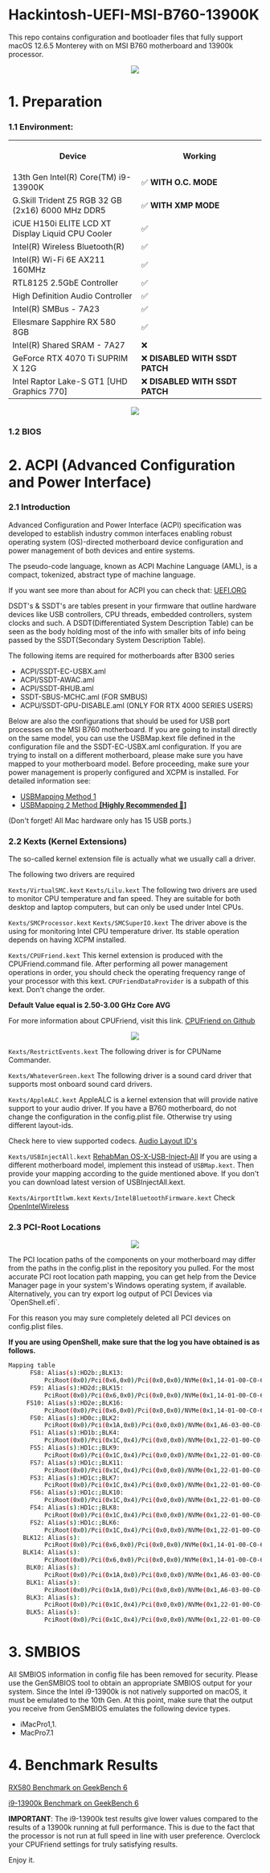 # Hackintosh-UEFI-MSI-B760-13900K

This repo contains configuration and bootloader files that fully support macOS 12.6.5 Monterey with on MSI B760 motherboard and 13900k processor.

<p align="center">
<img src='https://raw.githubusercontent.com/barisalby/gist/main/images/Hackintosh-UEFI-MSI-B760-13900K/2225087433168.png'>
</p>

# 1. Preparation

### 1.1 Environment:

 <table>
<tr>
<th align="center">
<img width="441" height="1">
<p> 
 Device
</p>
</th>
<th align="center">
<img width="441" height="1">
<p> 
 Working
</p>
</th>
</tr>
 <tr>
      <td>13th Gen Intel(R) Core(TM) i9-13900K</td>
      <td>✅ <strong>WITH O.C. MODE</strong></td>
    </tr>
    <tr>
      <td>G.Skill Trident Z5 RGB 32 GB (2x16) 6000 MHz DDR5</td>
      <td>✅ <strong>WITH XMP MODE</strong></td>
    </tr>
    <tr>
      <td>iCUE H150i ELITE LCD XT Display Liquid CPU Cooler</td>
      <td>✅</td>
    </tr>
    <tr>
      <td>Intel(R) Wireless Bluetooth(R)</td>
      <td>✅</td>
    </tr>
    <tr>
      <td>Intel(R) Wi-Fi 6E AX211 160MHz</td>
      <td>✅</td>
    </tr>
    <tr>
      <td>RTL8125 2.5GbE Controller</td>
      <td>✅</td>
    </tr>
    <tr>
      <td>High Definition Audio Controller</td>
      <td>✅</td>
    </tr>
    <tr>
      <td>Intel(R) SMBus - 7A23</td>
      <td>✅</td>
    </tr>
    <tr>
      <td>Ellesmare Sapphire RX 580 8GB</td>
      <td>✅</td>
    </tr>
    <tr>
      <td>Intel(R) Shared SRAM - 7A27</td>
      <td>❌</td>
    </tr>
    <tr>
      <td>GeForce RTX 4070 Ti SUPRIM X 12G</td>
      <td>❌ <strong>DISABLED WITH SSDT PATCH</strong></td>
    </tr>
    <tr>
      <td>Intel Raptor Lake-S GT1 [UHD Graphics 770]</td>
      <td>❌ <strong>DISABLED WITH SSDT PATCH</strong></td>
    </tr>
</table>

<p align="center">
<img src='https://raw.githubusercontent.com/barisalby/gist/main/images/Hackintosh-UEFI-MSI-B760-13900K/6379423821685.png'>
</p>

### 1.2 BIOS

# 2. ACPI (Advanced Configuration and Power Interface)

### 2.1 Introduction

Advanced Configuration and Power Interface (ACPI) specification was developed to establish industry common interfaces enabling robust operating system (OS)-directed motherboard device configuration and power management of both devices and entire systems.

The pseudo-code language, known as ACPI Machine Language (AML), is a compact, tokenized, abstract type of machine language.

If you want see more than about for ACPI you can check that: [UEFI.ORG](https://uefi.org/sites/default/files/resources/ACPI_Spec_6_4_Jan22.pdf)

DSDT's & SSDT's are tables present in your firmware that outline hardware devices like USB controllers, CPU threads, embedded controllers, system clocks and such. A DSDT(Differentiated System Description Table) can be seen as the body holding most of the info with smaller bits of info being passed by the SSDT(Secondary System Description Table).

The following items are required for motherboards after B300 series

- ACPI/SSDT-EC-USBX.aml
- ACPI/SSDT-AWAC.aml
- ACPI/SSDT-RHUB.aml
- SSDT-SBUS-MCHC.aml (FOR SMBUS)
- ACPU/SSDT-GPU-DISABLE.aml (ONLY FOR RTX 4000 SERIES USERS)

Below are also the configurations that should be used for USB port processes on the MSI B760 motherboard. If you are going to install directly on the same model, you can use the USBMap.kext file defined in the configuration file and the SSDT-EC-USBX.aml configuration. If you are trying to install on a different motherboard, please make sure you have mapped to your motherboard model. Before proceeding, make sure your power management is properly configured and XCPM is installed. For detailed information see:

- [USBMapping Method 1](https://dortania.github.io/OpenCore-Post-Install/usb/manual/manual.html#usb-mapping-the-manual-way)
- [USBMapping 2 Method **[Highly Recommended 🌟]**](https://dortania.github.io/OpenCore-Post-Install/usb/intel-mapping/intel.html)

(Don't forget! All Mac hardware only has 15 USB ports.)

### 2.2 Kexts (Kernel Extensions)

The so-called kernel extension file is actually what we usually call a driver.

The following two drivers are required

`Kexts/VirtualSMC.kext`
`Kexts/Lilu.kext`
The following two drivers are used to monitor CPU temperature and fan speed. They are suitable for both desktop and laptop computers, but can only be used under Intel CPUs.

`Kexts/SMCProcessor.kext`
`Kexts/SMCSuperIO.kext`
The driver above is the using for monitoring Intel CPU temperature driver. Its stable operation depends on having XCPM installed.

`Kexts/CPUFriend.kext`
This kernel extension is produced with the CPUFriend.command file. After performing all power management operations in order, you should check the operating frequency range of your processor with this kext. `CPUFriendDataProvider` is a subpath of this kext. Don't change the order.

**Default Value equal is 2.50-3.00 GHz Core AVG**

For more information about CPUFriend, visit this link.
[CPUFriend on Github](https://github.com/corpnewt/CPUFriendFriend)

<p align="center">
<img src='https://raw.githubusercontent.com/barisalby/gist/main/images/Hackintosh-UEFI-MSI-B760-13900K/7207740433699.png'>
</p>

`Kexts/RestrictEvents.kext`
The following driver is for CPUName Commander.

`Kexts/WhateverGreen.kext`
The following driver is a sound card driver that supports most onboard sound card drivers.

`Kexts/AppleALC.kext`
AppleALC is a kernel extension that will provide native support to your audio driver. If you have a B760 motherboard, do not change the configuration in the config.plist file. Otherwise try using different layout-ids.

Check here to view supported codecs.
[Audio Layout ID's](https://github.com/acidanthera/AppleALC/wiki/Supported-codecs)

`Kexts/USBInjectAll.kext` [RehabMan OS-X-USB-Inject-All](https://bitbucket.org/RehabMan/os-x-usb-inject-all/downloads/)
If you are using a different motherboard model, implement this instead of `USBMap.kext`. Then provide your mapping according to the guide mentioned above. If you don't you can download latest version of USBInjectAll.kext.

`Kexts/AirportItlwm.kext`
`Kexts/IntelBluetoothFirmware.kext` Check [OpenIntelWireless](https://github.com/OpenIntelWireless/itlwm/releases)

### 2.3 PCI-Root Locations

<p align="center">
<img src='https://raw.githubusercontent.com/barisalby/gist/main/images/Hackintosh-UEFI-MSI-B760-13900K/5109602835010.png'>
</p>
The PCI location paths of the components on your motherboard may differ from the paths in the config.plist in the repository you pulled. For the most accurate PCI root location path mapping, you can get help from the Device Manager page in your system's Windows operating system, if available. Alternatively, you can try export log output of PCI Devices via `OpenShell.efi`.

For this reason you may sure completely deleted all PCI devices on config.plist files.

**If you are using OpenShell, make sure that the log you have obtained is as follows.**

```bash
Mapping table
      FS8: Alias(s):HD2b:;BLK13:
          PciRoot(0x0)/Pci(0x6,0x0)/Pci(0x0,0x0)/NVMe(0x1,14-01-00-C0-6B-A7-79-64)/HD(1,GPT,3A38FD13-4F67-4DDF-BEAA-60904393A700,0x800,0x32000)
      FS9: Alias(s):HD2d:;BLK15:
          PciRoot(0x0)/Pci(0x6,0x0)/Pci(0x0,0x0)/NVMe(0x1,14-01-00-C0-6B-A7-79-64)/HD(3,GPT,39567AA6-AFDA-4912-B515-D054469F6EA2,0x3A800,0x74594498)
     FS10: Alias(s):HD2e:;BLK16:
          PciRoot(0x0)/Pci(0x6,0x0)/Pci(0x0,0x0)/NVMe(0x1,14-01-00-C0-6B-A7-79-64)/HD(4,GPT,59AFA98E-F8EF-4EAB-A14F-EF25476A9493,0x745CF000,0x136800)
      FS0: Alias(s):HD0c:;BLK2:
          PciRoot(0x0)/Pci(0x1A,0x0)/Pci(0x0,0x0)/NVMe(0x1,A6-03-00-C0-6B-A7-79-64)/HD(2,GPT,3C500731-5D7E-4600-A472-B3050B66F1B2,0x8000,0x746FE000)
      FS1: Alias(s):HD1b:;BLK4:
          PciRoot(0x0)/Pci(0x1C,0x4)/Pci(0x0,0x0)/NVMe(0x1,22-01-00-C0-6B-A7-79-64)/HD(1,GPT,A11C6869-6ED1-47E8-B664-38877382C917,0x28,0x64000)
      FS5: Alias(s):HD1c:;BLK9:
          PciRoot(0x0)/Pci(0x1C,0x4)/Pci(0x0,0x0)/NVMe(0x1,22-01-00-C0-6B-A7-79-64)/HD(2,GPT,47447AD3-B50A-4D81-96CF-A73CE50F4022,0x64028,0x746A2D60)/VenMedia(BE74FCF7-0B7C-49F3-9147-01F4042E6842,68202B482DACBB4A8C5EA6963C5E6994)
      FS7: Alias(s):HD1c:;BLK11:
          PciRoot(0x0)/Pci(0x1C,0x4)/Pci(0x0,0x0)/NVMe(0x1,22-01-00-C0-6B-A7-79-64)/HD(2,GPT,47447AD3-B50A-4D81-96CF-A73CE50F4022,0x64028,0x746A2D60)/VenMedia(BE74FCF7-0B7C-49F3-9147-01F4042E6842,B9E14ADAF3BD044BB5C0D6D46812A156)
      FS3: Alias(s):HD1c:;BLK7:
          PciRoot(0x0)/Pci(0x1C,0x4)/Pci(0x0,0x0)/NVMe(0x1,22-01-00-C0-6B-A7-79-64)/HD(2,GPT,47447AD3-B50A-4D81-96CF-A73CE50F4022,0x64028,0x746A2D60)/VenMedia(BE74FCF7-0B7C-49F3-9147-01F4042E6842,51959A5C2C44F441BAD1049C94321665)
      FS6: Alias(s):HD1c:;BLK10:
          PciRoot(0x0)/Pci(0x1C,0x4)/Pci(0x0,0x0)/NVMe(0x1,22-01-00-C0-6B-A7-79-64)/HD(2,GPT,47447AD3-B50A-4D81-96CF-A73CE50F4022,0x64028,0x746A2D60)/VenMedia(BE74FCF7-0B7C-49F3-9147-01F4042E6842,98E80C70DCC23343AC6ECB0FEDB4E659)
      FS4: Alias(s):HD1c:;BLK8:
          PciRoot(0x0)/Pci(0x1C,0x4)/Pci(0x0,0x0)/NVMe(0x1,22-01-00-C0-6B-A7-79-64)/HD(2,GPT,47447AD3-B50A-4D81-96CF-A73CE50F4022,0x64028,0x746A2D60)/VenMedia(BE74FCF7-0B7C-49F3-9147-01F4042E6842,6286A1009BA9BB40BBA7E9BABA9600A3)
      FS2: Alias(s):HD1c:;BLK6:
          PciRoot(0x0)/Pci(0x1C,0x4)/Pci(0x0,0x0)/NVMe(0x1,22-01-00-C0-6B-A7-79-64)/HD(2,GPT,47447AD3-B50A-4D81-96CF-A73CE50F4022,0x64028,0x746A2D60)/VenMedia(BE74FCF7-0B7C-49F3-9147-01F4042E6842,477EC8866153A44F99B35F6B80A0AF03)
    BLK12: Alias(s):
          PciRoot(0x0)/Pci(0x6,0x0)/Pci(0x0,0x0)/NVMe(0x1,14-01-00-C0-6B-A7-79-64)
    BLK14: Alias(s):
          PciRoot(0x0)/Pci(0x6,0x0)/Pci(0x0,0x0)/NVMe(0x1,14-01-00-C0-6B-A7-79-64)/HD(2,GPT,A02AF1EB-B559-414E-9A2A-87A0F382A8E6,0x32800,0x8000)
     BLK0: Alias(s):
          PciRoot(0x0)/Pci(0x1A,0x0)/Pci(0x0,0x0)/NVMe(0x1,A6-03-00-C0-6B-A7-79-64)
     BLK1: Alias(s):
          PciRoot(0x0)/Pci(0x1A,0x0)/Pci(0x0,0x0)/NVMe(0x1,A6-03-00-C0-6B-A7-79-64)/HD(1,GPT,552608A5-29A7-49AF-8D18-CA76D7BBBA8E,0x22,0x7FDE)
     BLK3: Alias(s):
          PciRoot(0x0)/Pci(0x1C,0x4)/Pci(0x0,0x0)/NVMe(0x1,22-01-00-C0-6B-A7-79-64)
     BLK5: Alias(s):
          PciRoot(0x0)/Pci(0x1C,0x4)/Pci(0x0,0x0)/NVMe(0x1,22-01-00-C0-6B-A7-79-64)/HD(2,GPT,47447AD3-B50A-4D81-96CF-A73CE50F4022,0x64028,0x746A2D60)
```

# 3. SMBIOS

All SMBIOS information in config file has been removed for security. Please use the GenSMBIOS tool to obtain an appropriate SMBIOS output for your system. Since the Intel i9-13900k is not natively supported on macOS, it must be emulated to the 10th Gen. At this point, make sure that the output you receive from GenSMBIOS emulates the following device types.

- iMacPro1,1.
- MacPro7.1

# 4. Benchmark Results

[RX580 Benchmark on GeekBench 6](https://barisalby.github.io/benchmarks/RX580.html)

[i9-13900k Benchmark on GeekBench 6](https://barisalby.github.io/benchmarks/13900K.html)

**IMPORTANT**: The i9-13900k test results give lower values compared to the results of a 13900k running at full performance. This is due to the fact that the processor is not run at full speed in line with user preference. Overclock your CPUFriend settings for truly satisfying results.

Enjoy it.
